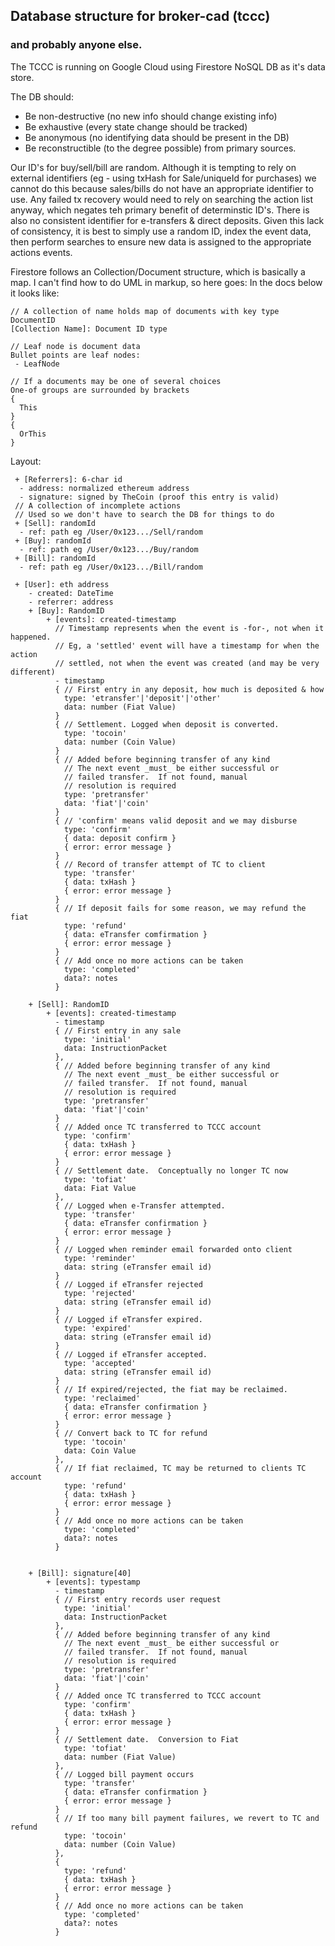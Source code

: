 ## Database structure for broker-cad (tccc)
### and probably anyone else.

The TCCC is running on Google Cloud using Firestore NoSQL DB as it's data store.

The DB should:
 - Be non-destructive (no new info should change existing info)
 - Be exhaustive (every state change should be tracked)
 - Be anonymous (no identifying data should be present in the DB)
 - Be reconstructible (to the degree possible) from primary sources.

Our ID's for buy/sell/bill are random.  Although it is tempting to rely on external
identifiers (eg - using txHash for Sale/uniqueId for purchases) we cannot do this because sales/bills do not have an appropriate identifier to use.  Any failed tx recovery would need to rely on searching the action list anyway, which negates teh primary benefit of determinstic ID's.  There is also no consistent identifier for e-transfers & direct deposits.  Given this lack of consistency, it is best to simply use a random ID, index the event data, then perform searches to ensure new data is assigned to the appropriate actions events.

Firestore follows an Collection/Document structure, which is basically a map.
I can't find how to do UML in markup, so here goes:
In the docs below it looks like:
```
// A collection of name holds map of documents with key type DocumentID
[Collection Name]: Document ID type

// Leaf node is document data
Bullet points are leaf nodes:
 - LeafNode

// If a documents may be one of several choices
One-of groups are surrounded by brackets
{
  This
}
{
  OrThis
}
```
Layout:
```
 + [Referrers]: 6-char id
  - address: normalized ethereum address
  - signature: signed by TheCoin (proof this entry is valid)
 // A collection of incomplete actions
 // Used so we don't have to search the DB for things to do
 + [Sell]: randomId
  - ref: path eg /User/0x123.../Sell/random
 + [Buy]: randomId
  - ref: path eg /User/0x123.../Buy/random
 + [Bill]: randomId
  - ref: path eg /User/0x123.../Bill/random

 + [User]: eth address
    - created: DateTime
    - referrer: address
    + [Buy]: RandomID
        + [events]: created-timestamp
          // Timestamp represents when the event is -for-, not when it happened.
          // Eg, a 'settled' event will have a timestamp for when the action
          // settled, not when the event was created (and may be very different)
          - timestamp
          { // First entry in any deposit, how much is deposited & how
            type: 'etransfer'|'deposit'|'other'
            data: number (Fiat Value)
          }
          { // Settlement. Logged when deposit is converted.
            type: 'tocoin'
            data: number (Coin Value)
          }
          { // Added before beginning transfer of any kind
            // The next event _must_ be either successful or
            // failed transfer.  If not found, manual
            // resolution is required
            type: 'pretransfer'
            data: 'fiat'|'coin'
          }
          { // 'confirm' means valid deposit and we may disburse
            type: 'confirm'
            { data: deposit confirm }
            { error: error message }
          }
          { // Record of transfer attempt of TC to client
            type: 'transfer'
            { data: txHash }
            { error: error message }
          }
          { // If deposit fails for some reason, we may refund the fiat
            type: 'refund'
            { data: eTransfer comfirmation }
            { error: error message }
          }
          { // Add once no more actions can be taken
            type: 'completed'
            data?: notes
          }

    + [Sell]: RandomID
        + [events]: created-timestamp
          - timestamp
          { // First entry in any sale
            type: 'initial'
            data: InstructionPacket
          },
          { // Added before beginning transfer of any kind
            // The next event _must_ be either successful or
            // failed transfer.  If not found, manual
            // resolution is required
            type: 'pretransfer'
            data: 'fiat'|'coin'
          }
          { // Added once TC transferred to TCCC account
            type: 'confirm'
            { data: txHash }
            { error: error message }
          }
          { // Settlement date.  Conceptually no longer TC now
            type: 'tofiat'
            data: Fiat Value
          },
          { // Logged when e-Transfer attempted.
            type: 'transfer'
            { data: eTransfer confirmation }
            { error: error message }
          }
          { // Logged when reminder email forwarded onto client
            type: 'reminder'
            data: string (eTransfer email id)
          }
          { // Logged if eTransfer rejected
            type: 'rejected'
            data: string (eTransfer email id)
          }
          { // Logged if eTransfer expired.
            type: 'expired'
            data: string (eTransfer email id)
          }
          { // Logged if eTransfer accepted.
            type: 'accepted'
            data: string (eTransfer email id)
          }
          { // If expired/rejected, the fiat may be reclaimed.
            type: 'reclaimed'
            { data: eTransfer confirmation }
            { error: error message }
          }
          { // Convert back to TC for refund
            type: 'tocoin'
            data: Coin Value
          },
          { // If fiat reclaimed, TC may be returned to clients TC account
            type: 'refund'
            { data: txHash }
            { error: error message }
          }
          { // Add once no more actions can be taken
            type: 'completed'
            data?: notes
          }


    + [Bill]: signature[40]
        + [events]: typestamp
          - timestamp
          { // First entry records user request
            type: 'initial'
            data: InstructionPacket
          },
          { // Added before beginning transfer of any kind
            // The next event _must_ be either successful or
            // failed transfer.  If not found, manual
            // resolution is required
            type: 'pretransfer'
            data: 'fiat'|'coin'
          }
          { // Added once TC transferred to TCCC account
            type: 'confirm'
            { data: txHash }
            { error: error message }
          }
          { // Settlement date.  Conversion to Fiat
            type: 'tofiat'
            data: number (Fiat Value)
          },
          { // Logged bill payment occurs
            type: 'transfer'
            { data: eTransfer confirmation }
            { error: error message }
          }
          { // If too many bill payment failures, we revert to TC and refund
            type: 'tocoin'
            data: number (Coin Value)
          },
          {
            type: 'refund'
            { data: txHash }
            { error: error message }
          }
          { // Add once no more actions can be taken
            type: 'completed'
            data?: notes
          }
```

